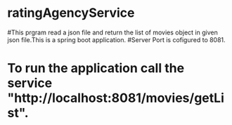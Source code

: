 # ratingAgencyService
#This prgram read a json file and return the list of movies object in given json file.This is a spring boot application.
#Server Port is cofigured to 8081. 
# To run the application call the service "http://localhost:8081/movies/getList".

